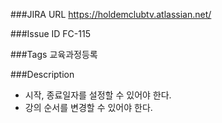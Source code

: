
###JIRA URL 
https://holdemclubtv.atlassian.net/

###Issue ID 
FC-115

###Tags
교육과정등록

###Description
- 시작, 종료일자를 설정할 수 있어야 한다.
- 강의 순서를 변경할 수 있어야 한다.

